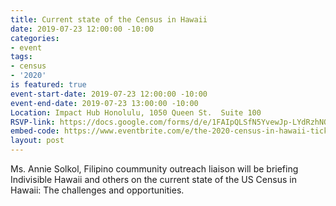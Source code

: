 ```yaml
---
title: Current state of the Census in Hawaii
date: 2019-07-23 12:00:00 -10:00
categories:
- event
tags:
- census
- '2020'
is featured: true
event-start-date: 2019-07-23 12:00:00 -10:00
event-end-date: 2019-07-23 13:00:00 -10:00
Location: Impact Hub Honolulu, 1050 Queen St.  Suite 100
RSVP-link: https://docs.google.com/forms/d/e/1FAIpQLSfN5YvewJp-LYdRzhNQdK3VPuym7oE760Pauj_uNyCvzc7dOQ/viewform?usp=sf_link
embed-code: https://www.eventbrite.com/e/the-2020-census-in-hawaii-tickets-65595338423?aff=ebdssbdestsearch
layout: post
---
```


Ms. Annie Solkol, Filipino coummunity outreach liaison will be briefing Indivisible Hawaii and others on the current state of the US Census in Hawaii: The challenges and opportunities.